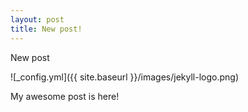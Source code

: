 ```yaml
---
layout: post
title: New post!
---
```


New post

![_config.yml]({{ site.baseurl }}/images/jekyll-logo.png)

My awesome post is here!

